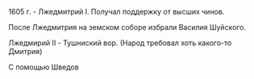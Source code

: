 1605 г. - Лжедмитрий I. Получал поддержку от высших чинов. 

После Лжедмитрия на земском соборе избрали Василия Шуйского. 

Лжедмирий II - Тушниский вор. (Народ требовал хоть какого-то Дмитрия)

 С помощью Шведов 